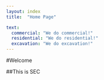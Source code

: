 ```yaml
---
layout: index
title:  "Home Page"

text:
  commercial: "We do commercial!"
  residential: "We do residential!"
  excavation: "We do excavation!"
---
```



#Welcome

##This is SEC
